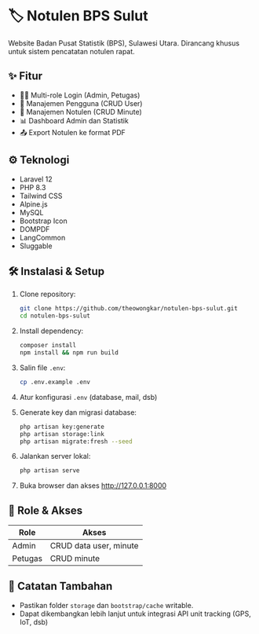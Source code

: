 # 🏷️ Notulen BPS Sulut

Website Badan Pusat Statistik (BPS), Sulawesi Utara. Dirancang khusus untuk sistem pencatatan notulen rapat.

## ✨ Fitur

-   🧑‍💼 Multi-role Login (Admin, Petugas)
-   👤 Manajemen Pengguna (CRUD User)
-   📰 Manajemen Notulen (CRUD Minute)
-   📊 Dashboard Admin dan Statistik
-   📤 Export Notulen ke format PDF

## ⚙️ Teknologi

-   Laravel 12
-   PHP 8.3
-   Tailwind CSS
-   Alpine.js
-   MySQL
-   Bootstrap Icon
-   DOMPDF
-   LangCommon
-   Sluggable

## 🛠️ Instalasi & Setup

1. Clone repository:

    ```bash
    git clone https://github.com/theowongkar/notulen-bps-sulut.git
    cd notulen-bps-sulut
    ```

2. Install dependency:

    ```bash
    composer install
    npm install && npm run build
    ```

3. Salin file `.env`:

    ```bash
    cp .env.example .env
    ```

4. Atur konfigurasi `.env` (database, mail, dsb)

5. Generate key dan migrasi database:

    ```bash
    php artisan key:generate
    php artisan storage:link
    php artisan migrate:fresh --seed
    ```

6. Jalankan server lokal:

    ```bash
    php artisan serve
    ```

7. Buka browser dan akses http://127.0.0.1:8000

## 👥 Role & Akses

| Role    | Akses                  |
| ------- | ---------------------- |
| Admin   | CRUD data user, minute |
| Petugas | CRUD minute            |

## 📎 Catatan Tambahan

-   Pastikan folder `storage` dan `bootstrap/cache` writable.
-   Dapat dikembangkan lebih lanjut untuk integrasi API unit tracking (GPS, IoT, dsb)
